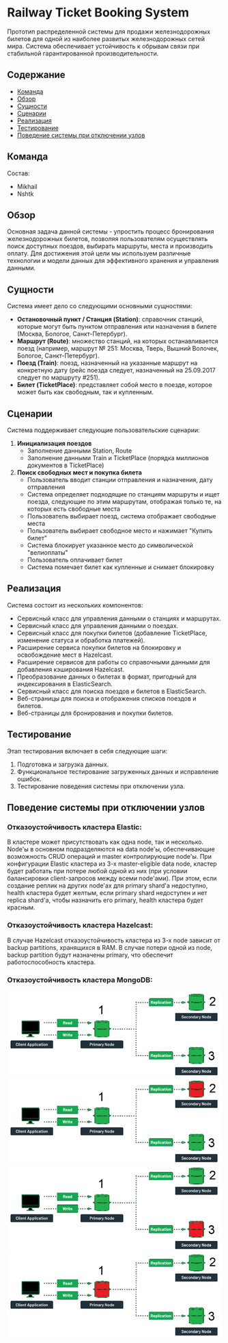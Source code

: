# Railway Ticket Booking System

Прототип распределенной системы для продажи железнодорожных билетов для одной из наиболее развитых железнодорожных сетей мира. Система обеспечивает устойчивость к обрывам связи при стабильной гарантированной производительности.

## Содержание

- [Команда](#команда)
- [Обзор](#обзор)
- [Сущности](#сущности)
- [Сценарии](#сценарии)
- [Реализация](#реализация)
- [Тестирование](#тестирование)
- [Поведение системы при отключении узлов](#поведение-системы-при-отключении-узлов)

## Команда

Состав:
- Mikhail
- Nshtk

## Обзор

Основная задача данной системы - упростить процесс бронирования железнодорожных билетов, позволяя пользователям осуществлять поиск доступных поездов, выбирать маршруты, места и производить оплату. Для достижения этой цели мы используем различные технологии и модели данных для эффективного хранения и управления данными.

## Сущности

Система имеет дело со следующими основными сущностями:

- **Остановочный пункт / Станция (Station)**: справочник станций, которые могут быть пунктом отправления или назначения в билете (Москва, Бологое, Санкт-Петербург).
- **Маршрут (Route)**: множество станций, на которых останавливается поезд (например, маршрут № 251: Москва, Тверь, Вышний Волочек, Бологое, Санкт-Петербург).
- **Поезд (Train)**: поезд, назначенный на указанные маршрут на конкретную дату (рейс поезда следует, назначенный на 25.09.2017  следует по маршруту #251).
- **Билет (TicketPlace)**: представляет собой место в поезде, которое может быть как свободным, так и купленным.

## Сценарии

Система поддерживает следующие пользовательские сценарии:

1. **Инициализация поездов**
    - Заполнение данными Station, Route
    - Заполнение данными Train и TicketPlace (порядка миллионов документов в TicketPlace)
2. **Поиск свободных мест и покупка билета**
    - Пользователь вводит станции отправления и назначения, дату отправления
    - Система определяет подходящие по станциям маршруты и ищет поезда, следующие по этим маршрутам, отображая только те, на которых есть свободные места
    - Пользователь выбирает поезд, система отображает свободные места
    - Пользователь выбирает свободное место и нажимает "Купить билет"
    - Система блокирует указанное место до символической "велиоплаты"
    - Пользователь оплачивает билет
    - Система помечает билет как купленные и снимает блокировку

## Реализация

Система состоит из нескольких компонентов:

- Сервисный класс для управления данными о станциях и маршрутах.
- Сервисный класс для управления данными о поездах.
- Сервисный класс для покупки билетов (добавление TicketPlace, изменение статуса и обработка платежей).
- Расширение сервиса покупки билетов на блокировку и освобождение мест в Hazelcast.
- Расширение сервисов для работы со справочными данными для добавления кэширования Hazelcast.
- Преобразование данных о билетах в формат, пригодный для индексирования в ElasticSearch.
- Сервисный класс для поиска поездов и билетов в ElasticSearch.
- Веб-страницы для поиска и отображения списков поездов и билетов.
- Веб-страницы для бронирования и покупки билетов.

## Тестирование

Этап тестирования включает в себя следующие шаги:

1. Подготовка и загрузка данных.
2. Функциональное тестирование загруженных данных и исправление ошибок.
3. Тестирование поведения системы при отключении узла.

## Поведение системы при отключении узлов
### Отказоустойчивость кластера Elastic:
В кластере может присутствовать как одна node, так и несколько. Node'ы в основном подразделяются на data node'ы, обеспечивающие возможность CRUD операций и master контролирующие node'ы. При конфигурации Elastic кластера из 3-х master-eligible data node, кластер будет работать при потере любой одной из них (при условии балансировки client-запросов между всеми node'ами). При этом, если создание реплик на других node'ах для primary shard'а недоступно, health кластера будет желтым, если primary shard недоступен и нет replica shard'а, чтобы назначить его primary, health кластера будет красным. 
### Отказоустойчивость кластера Hazelcast:
В случае Hazelcast отказоустойчивость кластера из 3-х node зависит от backup partitions, хранящихся в RAM. В случае потери одной из node, backup partition будут назначены primary, что обеспечит работоспособность кластера.
### Отказоустойчивость кластера MongoDB:
![image description](db_data/diagrams/1.jpg)
![image description](db_data/diagrams/2.jpg)
![image description](db_data/diagrams/3.jpg)
![image description](db_data/diagrams/4.jpg)

